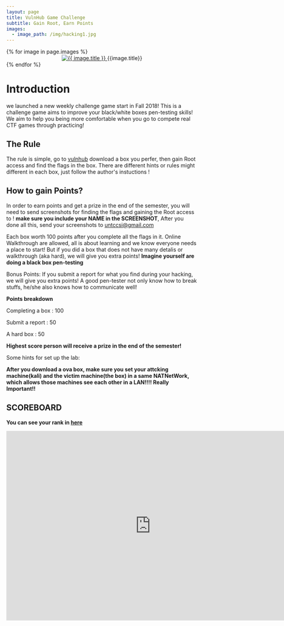 ```yaml
---
layout: page
title: VulnHub Game Challenge
subtitle: Gain Root, Earn Points
images:
  - image_path: /img/hacking1.jpg
---
```



<div class="photo-gallery">
  {% for image in page.images %}
  <li style="list-style-type:none">
    <center>
      <a href="{{image.link}}">
        <img src="{{ image.image_path }}" alt="{{ image.title }}">
      </a>
      {{image.title}}
    </center>
  </li>
  {% endfor %}
</div>


# Introduction

we launched a new weekly challenge game start in Fall 2018! This is a challenge game aims to improve your black/white boxes pen-testing skills! We aim to help you being more comfortable when you go to compete real CTF games through practicing!

## The Rule

The rule is simple, go to [vulnhub](https://www.vulnhub.com/) download a box you perfer, then gain Root access and find the flags in the box. There are different hints or rules might different in each box, just follow the author's instuctions !

## How to gain Points?

In order to earn points and get a prize in the end of the semester, you will need to send screenshots for finding the flags and gaining the Root access to ! **make sure you include your NAME in the SCREENSHOT**, After you done all this, send your screenshots to untccsi@gmail.com

Each box worth 100 points after you complete all the flags in it. Online Walkthrough are allowed, all is about learning and we know everyone needs a place to start! But if you did a box that does not have many detalis or walkthrough (aka hard), we will give you extra points! **Imagine yourself are doing a black box pen-testing**

Bonus Points: 
If you submit a report for what you find during your hacking, we will give you extra points! A good pen-tester not only know how to break stuffs, he/she also knows how to communicate well! 

**Points breakdown**

Completing a box : 100

Submit a report : 50

A hard box : 50
 
**Highest score person will receive a prize in the end of the semester!**

Some hints for set up the lab: 

**After you download a ova box, make sure you set your attcking machine(kali) and the victim machine(the box) in a same NATNetWork, which allows those machines see each other in a LAN!!!! Really Important!!**

## SCOREBOARD

**You can see your rank in [here](https://scoreboard.untcybersecurity.com/)** 


<div class="responsive-wrap">
  <iframe src="https://docs.google.com/forms/d/e/1FAIpQLScz7PcUEUZQLt8OiHT0TluGy8vq3DiUyQV6uje2ge9GY_TK0Q/viewform?embedded=true" width="760" height="500" frameborder="0" scrolling="yes">Loading...</iframe>
</div>

